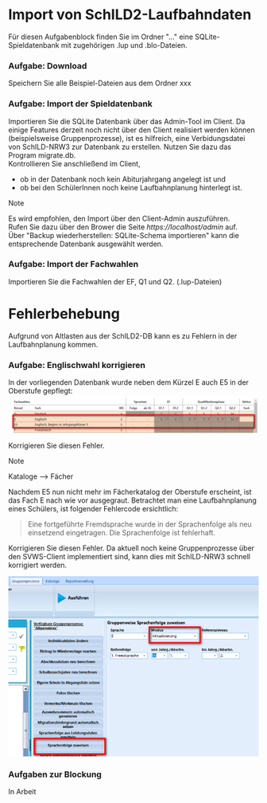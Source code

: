 # Import von SchILD2-Laufbahndaten

Für diesen Aufgabenblock finden Sie im Ordner "..." eine SQLite-Spieldatenbank mit zugehörigen .lup und .blo-Dateien.

### Aufgabe: Download
Speichern Sie alle Beispiel-Dateien aus dem Ordner xxx 

### Aufgabe: Import der Spieldatenbank
Importieren Sie die SQLite Datenbank über das Admin-Tool im Client. Da einige Features derzeit noch nicht über den Client realisiert werden können (beispielsweise Gruppenprozesse), ist es hilfreich, eine Verbidungsdatei von SchILD-NRW3 zur Datenbank zu erstellen. Nutzen Sie dazu das Program migrate.db.    
Kontrollieren Sie anschließend im Client, 
+ ob in der Datenbank noch kein Abiturjahrgang angelegt ist und
+ ob bei den SchülerInnen noch keine Laufbahnplanung hinterlegt ist.

> [!NOTE]
> Es wird empfohlen, den Import über den Client-Admin auszuführen.  
> Rufen Sie dazu über den Brower die Seite *https://localhost/admin* auf.  
> Über "Backup wiederherstellen: SQLite-Schema importieren" kann die entsprechende Datenbank ausgewählt werden.

### Aufgabe: Import der Fachwahlen
Importieren Sie die Fachwahlen der EF, Q1 und Q2. (.lup-Dateien)

# Fehlerbehebung
Aufgrund von Altlasten aus der SchILD2-DB kann es zu Fehlern in der Laufbahnplanung kommen. 

### Aufgabe: Englischwahl korrigieren
In der vorliegenden Datenbank wurde neben dem Kürzel E auch E5 in der Oberstufe gepflegt:
![Englisch in der Oberstufe](./graphics/Schulungsmaterial_LeistungsdatenS2_LupImport_E5.png)

Korrigieren Sie diesen Fehler.
> [!NOTE]
> Kataloge --> Fächer

Nachdem E5 nun nicht mehr im Fächerkatalog der Oberstufe erscheint, ist das Fach E nach wie vor ausgegraut. Betrachtet man eine Laufbahnplanung eines Schülers, ist folgender Fehlercode ersichtlich:   
> Eine fortgeführte Fremdsprache wurde in der Sprachenfolge als neu einsetzend eingetragen. Die Sprachenfolge ist fehlerhaft.

Korrigieren Sie diesen Fehler. Da aktuell noch keine Gruppenprozesse über den SVWS-Client implementiert sind, kann dies mit SchILD-NRW3 schnell korrigiert werden.

![Sprachenfolge](./graphics/Schulungsmaterial_LeistungsdatenS2_LupImport_SprachenfolgeEintragen.png)


### Aufgaben zur Blockung
In Arbeit
